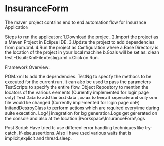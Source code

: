 # InsuranceForm
The maven project contains end to end automation flow for Insurance Application

Steps to run the application:
1.Download the project.
2.Import the project as a Maven Project in Eclipse IDE.
3.Update the project to add dependencies from pom.xml.
4.Run the project as Configuration where 
a.Base Directory is the location of the project in your local machine
b.Goals will be set as: clean test -DsuiteXmlFile=testng.xml
c.Click on Run.

Framework Overview:

POM.xml to add the dependencies.
TestNg to specify the methods to be executed for the current run .It can also be used to pass the parameters
TestScripts to specify the entire flow.
Object Repository to mention the locators of the various elements (Currently implemented for login page only)
Test Data to add the test data , so as to keep it seperate and only one file would be changed (Currently implemented for login page only)
InitandDestroyClass to perform actions which are required everytime during suite execution.
Log4j integration for log generation.Logs get generated on the console and also at the location $workspace\InsuranceForm\logs

Post Script: Have tried to use different error handling techniques like try-catch, If-else,assertions. Also I have used various waits that is implicit,explicit and thread.sleep.

